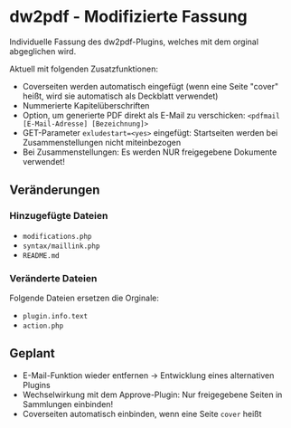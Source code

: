 # dw2pdf - Modifizierte Fassung

Individuelle Fassung des dw2pdf-Plugins, welches mit dem orginal abgeglichen wird.

Aktuell mit folgenden Zusatzfunktionen:

* Coverseiten werden automatisch eingefügt (wenn eine Seite "cover" heißt, wird sie automatisch als Deckblatt verwendet)
* Nummerierte Kapitelüberschriften
* Option, um generierte PDF direkt als E-Mail zu verschicken: ``<pdfmail [E-Mail-Adresse] [Bezeichnung]>``
* GET-Parameter ``exludestart=<yes>`` eingefügt: Startseiten werden bei Zusammenstellungen nicht miteinbezogen
* Bei Zusammenstellungen: Es werden NUR freigegebene Dokumente verwendet!

## Veränderungen

### Hinzugefügte Dateien

* ``modifications.php``
* ``syntax/maillink.php``
* ``README.md``

### Veränderte Dateien

Folgende Dateien ersetzen die Orginale:
* ``plugin.info.text``
* ``action.php``

## Geplant

* E-Mail-Funktion wieder entfernen -> Entwicklung eines alternativen Plugins
* Wechselwirkung mit dem Approve-Plugin: Nur freigegebene Seiten in Sammlungen einbinden!
* Coverseiten automatisch einbinden, wenn eine Seite ``cover`` heißt

